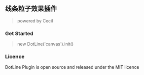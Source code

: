 ## 线条粒子效果插件
> powered by Cecil

### Get Started
> new DotLine('canvas').init()

### Licence
DotLine Plugin is open source and released under the MIT licence